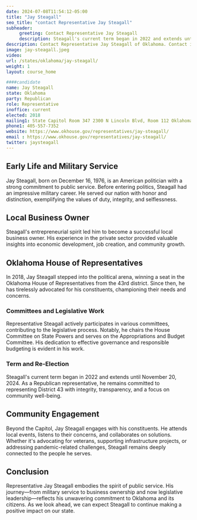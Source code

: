 ```yaml
---
date: 2024-07-08T11:54:12-05:00
title: "Jay Steagall"
seo_title: "contact Representative Jay Steagall"
subheader:
     greeting: Contact Representative Jay Steagall
     description: Steagall's current term began in 2022 and extends until November 20, 2024. As a Republican representative, he remains committed to representing District 43 with integrity, transparency, and a focus on community well-being.
description: Contact Representative Jay Steagall of Oklahoma. Contact information for Jay Steagall includes email address, phone number, and mailing address.
image: jay-steagall.jpeg
video:
url: /states/oklahoma/jay-steagall/
weight: 1
layout: course_home

####candidate
name: Jay Steagall
state: Oklahoma
party: Republican
role: Representative
inoffice: current
elected: 2018
mailing1: State Capitol Room 347 2300 N Lincoln Blvd, Room 112 Oklahoma City, OK 73105
phone1: 405-557-7352
website: https://www.okhouse.gov/representatives/jay-steagall/
email : https://www.okhouse.gov/representatives/jay-steagall/
twitter: jaysteagall
---
```

## Early Life and Military Service
Jay Steagall, born on December 16, 1976, is an American politician with a strong commitment to public service. Before entering politics, Steagall had an impressive military career. He served our nation with honor and distinction, exemplifying the values of duty, integrity, and selflessness.

## Local Business Owner
Steagall's entrepreneurial spirit led him to become a successful local business owner. His experience in the private sector provided valuable insights into economic development, job creation, and community growth.

## Oklahoma House of Representatives
In 2018, Jay Steagall stepped into the political arena, winning a seat in the Oklahoma House of Representatives from the 43rd district. Since then, he has tirelessly advocated for his constituents, championing their needs and concerns.

### Committees and Legislative Work
Representative Steagall actively participates in various committees, contributing to the legislative process. Notably, he chairs the House Committee on State Powers and serves on the Appropriations and Budget Committee. His dedication to effective governance and responsible budgeting is evident in his work.

### Term and Re-Election
Steagall's current term began in 2022 and extends until November 20, 2024. As a Republican representative, he remains committed to representing District 43 with integrity, transparency, and a focus on community well-being.

## Community Engagement
Beyond the Capitol, Jay Steagall engages with his constituents. He attends local events, listens to their concerns, and collaborates on solutions. Whether it's advocating for veterans, supporting infrastructure projects, or addressing pandemic-related challenges, Steagall remains deeply connected to the people he serves.

## Conclusion
Representative Jay Steagall embodies the spirit of public service. His journey—from military service to business ownership and now legislative leadership—reflects his unwavering commitment to Oklahoma and its citizens. As we look ahead, we can expect Steagall to continue making a positive impact on our state.

